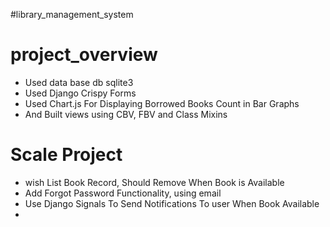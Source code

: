 #library_management_system
# project_overview

- Used data base db sqlite3 
- Used Django Crispy Forms
- Used Chart.js For Displaying Borrowed Books Count in Bar Graphs  
- And Built views using CBV, FBV and Class Mixins 
# Scale Project
- wish List Book Record, Should Remove When Book is Available 
- Add Forgot Password Functionality, using email 
- Use Django Signals To Send Notifications To user When Book Available
- 